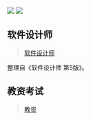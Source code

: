 
![](https://img.shields.io/badge/update-today-blue.svg) ![](https://img.shields.io/badge/gitbook-making-lightgrey.svg) 

## 软件设计师

> [软件设计师](https://github.com/kongbigliang/study-note/blob/master/学海无涯/notes/软件设计师.md)

整理自《软件设计师 第5版》。


## 教资考试

> [教资](https://github.com/kongbigliang/study-note/blob/master/学海无涯/notes/教资.md)